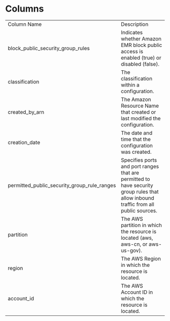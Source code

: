 # Columns  

<table>
	<tr><td>Column Name</td><td>Description</td></tr>
	<tr><td>block_public_security_group_rules</td><td>Indicates whether Amazon EMR block public access is enabled (true) or disabled (false).</td></tr>
	<tr><td>classification</td><td>The classification within a configuration.</td></tr>
	<tr><td>created_by_arn</td><td>The Amazon Resource Name that created or last modified the configuration.</td></tr>
	<tr><td>creation_date</td><td>The date and time that the configuration was created.</td></tr>
	<tr><td>permitted_public_security_group_rule_ranges</td><td>Specifies ports and port ranges that are permitted to have security group rules that allow inbound traffic from all public sources.</td></tr>
	<tr><td>partition</td><td>The AWS partition in which the resource is located (aws, aws-cn, or aws-us-gov).</td></tr>
	<tr><td>region</td><td>The AWS Region in which the resource is located.</td></tr>
	<tr><td>account_id</td><td>The AWS Account ID in which the resource is located.</td></tr>
</table>